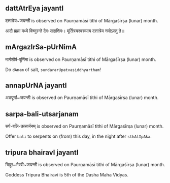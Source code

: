 ## dattAtrEya jayantI

दत्तात्रेय~जयन्ती is observed on Paurṇamāsī tithi of Mārgaśīrṣa (lunar) month.



आदौ ब्रह्मा मध्ये विष्णुरन्ते देवः सदाशिवः।
मूर्तित्रयस्वरूपाय दत्तात्रेय नमोऽस्तु ते॥

## mArgazIrSa-pUrNimA

मार्गशीर्ष-पूर्णिमा is observed on Paurṇamāsī tithi of Mārgaśīrṣa (lunar) month.

Do `dAnam` of salt, `sundararUpatvasiddhyartham`!

## annapUrNA jayantI

अन्नपूर्णा~जयन्ती is observed on Paurṇamāsī tithi of Mārgaśīrṣa (lunar) month.



## sarpa-bali-utsarjanam

सर्प-बलि-उत्सर्जनम् is observed on Paurṇamāsī tithi of Mārgaśīrṣa (lunar) month.

Offer `bali` to serpents on (from) this day, in the night after `sthAlIpAka`.

## tripura bhairavI jayantI

त्रिपुर~भैरवी~जयन्ती is observed on Paurṇamāsī tithi of Mārgaśīrṣa (lunar) month.

Goddess Tripura Bhairavi is 5th of the Dasha Maha Vidyas.


